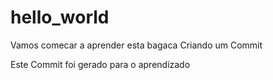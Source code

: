# hello_world
Vamos comecar a aprender esta bagaca
Criando um Commit

Este Commit foi gerado para o aprendizado

